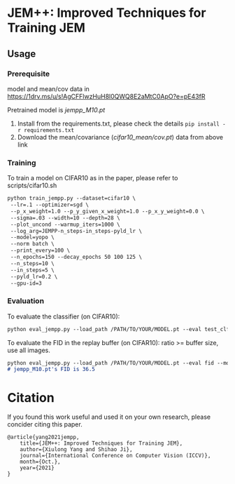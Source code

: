 # JEM++: Improved Techniques for Training JEM

## Usage

### Prerequisite 

model and mean/cov data in  https://1drv.ms/u/s!AgCFFlwzHuH8l0QWQ8E2aMtC0ApO?e=pE43fR

Pretrained model is *jempp_M10.pt*

1. Install from the requirements.txt, please check the details ```pip install -r requirements.txt```
2. Download the mean/covariance (*cifar10_mean/cov.pt*) data from above link

### Training

To train a model on CIFAR10 as in the paper, please refer to scripts/cifar10.sh

```markdown
python train_jempp.py --dataset=cifar10 \
 --lr=.1 --optimizer=sgd \
 --p_x_weight=1.0 --p_y_given_x_weight=1.0 --p_x_y_weight=0.0 \
 --sigma=.03 --width=10 --depth=28 \
 --plot_uncond --warmup_iters=1000 \
 --log_arg=JEMPP-n_steps-in_steps-pyld_lr \
 --model=yopo \
 --norm batch \
 --print_every=100 \
 --n_epochs=150 --decay_epochs 50 100 125 \
 --n_steps=10 \
 --in_steps=5 \
 --pyld_lr=0.2 \
 --gpu-id=3
```

### Evaluation

To evaluate the classifier (on CIFAR10):
```markdown
python eval_jempp.py --load_path /PATH/TO/YOUR/MODEL.pt --eval test_clf --dataset cifar_test --model yopo --norm batch
```

To evaluate the FID in the replay buffer (on CIFAR10):
ratio >= buffer size, use all images.
```markdown
python eval_jempp.py --load_path /PATH/TO/YOUR/MODEL.pt --eval fid --model yopo --norm batch --ratio 10000  
# jempp_M10.pt's FID is 36.5 
```

# Citation

If you found this work useful and used it on your own research, please concider citing this paper.
```
@article{yang2021jempp,
    title={JEM++: Improved Techniques for Training JEM},
    author={Xiulong Yang and Shihao Ji},
    journal={International Conference on Computer Vision (ICCV)},
    month={Oct.},
    year={2021}
}
```
